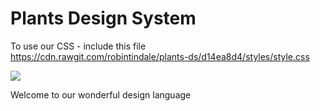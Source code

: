 # Plants Design System

To use our CSS - include this file https://cdn.rawgit.com/robintindale/plants-ds/d14ea8d4/styles/style.css

<img src='https://i.imgur.com/DNWg1rd.jpg'>

Welcome to our wonderful design language
